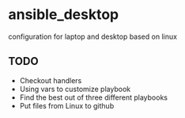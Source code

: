 # ansible_desktop

configuration for laptop and desktop based on linux

## TODO

- Checkout handlers
- Using vars to customize playbook
- Find the best out of three different playbooks
- Put files from Linux to github
